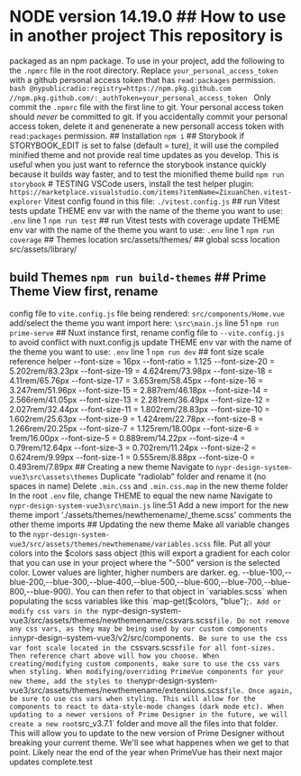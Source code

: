 # NODE version 14.19.0 ## How to use in another project This repository is
packaged as an npm package. To use in your project, add the following to the
`.npmrc` file in the root directory. Replace `your_personal_access_token` with a
github personal access token that has `read:packages` permission. ```bash
@nypublicradio:registry=https://npm.pkg.github.com
//npm.pkg.github.com/:_authToken=your_personal_access_token ``` Only commit the
`.npmrc` file with the first line to git. Your personal access token should
*never* be committed to git. If you accidentally commit your personal access
token, delete it and genenerate a new personall access token with
`read:packages` permission. ## Installation ``` npm i ``` ## Storybook if
STORYBOOK_EDIT is set to false (default = ture), it will use the compiled
minified theme and not provide real time updates as you develop. This is useful
when you just want to refernce the storybook instance quickly because it builds
way faster, and to test the mionified theme build ``` npm run storybook ``` #
TESTING VSCode users, install the test helper plugin:
`https://marketplace.visualstudio.com/items?itemName=ZixuanChen.vitest-explorer`
Vitest config found in this file: `./vitest.config.js` ## run Vitest tests
update THEME env var with the name of the theme you want to use: `.env` line 1
``` npm run test ``` ## run Vitest tests with coverage update THEME env var with
the name of the theme you want to use: `.env` line 1 ``` npm run coverage ``` ##
Themes location src/assets/themes/ ## global scss location src/assets/library/
## build Themes ``` npm run build-themes ``` ## Prime Theme View first, rename
config file to `vite.config.js` file being rendered: `src/components/Home.vue`
add/select the theme you want import here: `\src\main.js` line 51 ``` npm run
prime-serve ``` ## Nuxt instance first, rename config file to `--vite.config.js`
to avoid conflict with nuxt.config.js update THEME env var with the name of the
theme you want to use: `.env` line 1 ``` npm run dev ``` ## font size scale
reference helper --font-size = 16px --font-ratio = 1.125 --font-size-20 =
5.202rem/83.23px --font-size-19 = 4.624rem/73.98px --font-size-18 =
4.11rem/65.76px --font-size-17 = 3.653rem/58.45px --font-size-16 =
3.247rem/51.96px --font-size-15 = 2.887rem/46.18px --font-size-14 =
2.566rem/41.05px --font-size-13 = 2.281rem/36.49px --font-size-12 =
2.027rem/32.44px --font-size-11 = 1.802rem/28.83px --font-size-10 =
1.602rem/25.63px --font-size-9 = 1.424rem/22.78px --font-size-8 =
1.266rem/20.25px --font-size-7 = 1.125rem/18.00px --font-size-6 = 1rem/16.00px
--font-size-5 = 0.889rem/14.22px --font-size-4 = 0.79rem/12.64px --font-size-3 =
0.702rem/11.24px --font-size-2 = 0.624rem/9.99px --font-size-1 = 0.555rem/8.88px
--font-size-0 = 0.493rem/7.89px ## Creating a new theme Navigate to
`nypr-design-system-vue3\src\assets\themes` Duplicate “radiolab” folder and
rename it (no spaces in name) Delete `.min.css` and `.min.css.map` in the new
theme folder In the root `.env` file, change THEME to equal the new name
Navigate to `nypr-design-system-vue3\src\main.js` line:51 Add a new import for
the new theme import './assets/themes/newthemename/_theme.scss' comments the
other theme imports ## Updating the new theme Make all variable changes to the
`nypr-design-system-vue3/src/assets/themes/newthemename/variables.scss` file.
Put all your colors into the $colors sass object (this will export a gradient
for each color that you can use in your project where the "-500" version is the
selected color. Lower values are lighter, higher numbers are darker. eg.
--blue-100,--blue-200,--blue-300,--blue-400,--blue-500,--blue-600,--blue-700,--blue-800,--blue-900).
You can then refer to that object in `variables.scss` when populating the scss
variables like this `map-get($colors, "blue");`. Add or modify css vars in the
`nypr-design-system-vue3/src/assets/themes/newthemename/cssvars.scss` file. Do
not remove any css vars, as they may be being used by our custom components in
`nypr-design-system-vue3/v2/src/components`. Be sure to use the css var font
scale located in the `cssvars.scss` file for all font-sizes. Then reference
chart above will how you choose. When creating/modifying custom components, make
sure to use the css vars when styling. When modifying/overriding PrimeVue
components for your new theme, add the styles to the
`nypr-design-system-vue3/src/assets/themes/newthemename/extensions.scss` file.
Once again, be sure to use css vars when styling. This will allow for the
components to react to data-style-mode changes (dark mode etc). When updating to
a newer versions of Prime Designer in the future, we will create a new root
`src_v3.7.1` folder and move all the files into that folder. This will allow you
to update to the new version of Prime Designer without breaking your current
theme. We'll see what happenes when we get to that point. Likely near the end of
the year when PrimeVue has their next major updates complete.test